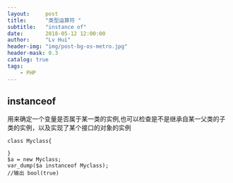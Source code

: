 ```yaml
---
layout:     post
title:      "类型运算符 "
subtitle:   "instance of"
date:       2018-05-12 12:00:00
author:     "Lv Hui"
header-img: "img/post-bg-os-metro.jpg"
header-mask: 0.3
catalog: true
tags:
    - PHP
---
```

## instanceof

用来确定一个变量是否属于某一类的实例,也可以检查是不是继承自某一父类的子类的实例，以及实现了某个接口的对象的实例

```
class Myclass{

}
$a = new Myclass;
var_dump($a instanceof Myclass);
//输出 bool(true)
```


